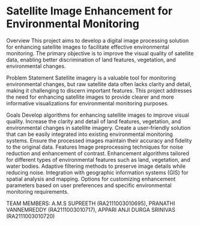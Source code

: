 # Satellite Image Enhancement for Environmental Monitoring
Overview
This project aims to develop a digital image processing solution for enhancing satellite images to facilitate effective environmental monitoring. The primary objective is to improve the visual quality of satellite data, enabling better discrimination of land features, vegetation, and environmental changes.

Problem Statement
Satellite imagery is a valuable tool for monitoring environmental changes, but raw satellite data often lacks clarity and detail, making it challenging to discern important features. This project addresses the need for enhancing satellite images to provide clearer and more informative visualizations for environmental monitoring purposes.

Goals
Develop algorithms for enhancing satellite images to improve visual quality.
Increase the clarity and detail of land features, vegetation, and environmental changes in satellite imagery.
Create a user-friendly solution that can be easily integrated into existing environmental monitoring systems.
Ensure the processed images maintain their accuracy and fidelity to the original data.
Features
Image preprocessing techniques for noise reduction and enhancement of contrast.
Enhancement algorithms tailored for different types of environmental features such as land, vegetation, and water bodies.
Adaptive filtering methods to preserve image details while reducing noise.
Integration with geographic information systems (GIS) for spatial analysis and mapping.
Options for customizing enhancement parameters based on user preferences and specific environmental monitoring requirements.

TEAM MEMBERS:
A.M.S SUPREETH (RA2111003010695), 
PRANATHI VANNEMREDDY (RA2111003010717),
APPARI ANJI DURGA SRINIVAS (RA2111003010720)
